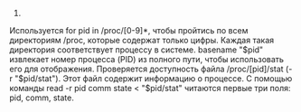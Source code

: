 1.
Используется for pid in /proc/[0-9]*, чтобы пройтись по всем директориям /proc, 
которые содержат только цифры. Каждая такая директория соответствует процессу в системе.
basename "$pid" извлекает номер процесса (PID) из полного пути, чтобы использовать его для отображения.
Проверяется доступность файла /proc/[pid]/stat (-r "$pid/stat"). Этот файл содержит информацию о процессе.
С помощью команды read -r pid comm state < "$pid/stat" читаются первые три поля: pid, comm, state.

